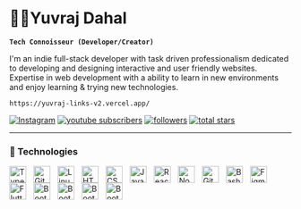 # 🏄‍♂️Yuvraj Dahal

**`Tech Connoisseur (Developer/Creator)`**

I'm an indie full-stack developer with task driven professionalism dedicated to developing and designing interactive and user friendly websites. Expertise in web development with a ability to learn in new environments and enjoy learning & trying new technologies.
```
https://yuvraj-links-v2.vercel.app/
```
   <p align="left">
      <a href="https://www.instagram.com/yuvrajdl/">
         <img alt="Instagram" title="Follow me on insta" src="https://custom-icon-badges.demolab.com/badge/Instagram-pink?logo=instagram&labelColor=pink&style=for-the-badge&labelColor=CE4630&logoColor=white"/></a> 
             <a href="https://www.linkedin.com/in/yuvrajdahal/">
         <img alt="youtube subscribers" title="Visit me here" src="https://custom-icon-badges.demolab.com/badge/Linkedin-blue?logo=linkedin&labelColor=blue&style=for-the-badge"/></a> 
      <a href="https://github.com/yuvrajdahal?tab=followers">
         <img alt="followers" title="Follow me on Github" src="https://custom-icon-badges.demolab.com/github/followers/yuvrajdahal?color=236ad3&labelColor=1155ba&style=for-the-badge&logo=person-add&label=Follow&logoColor=white"/></a>
      <a href="https://github.com/yuvrajdahal?tab=repositories&sort=stargazers">
         <img alt="total stars" title="Total stars on GitHub" src="https://custom-icon-badges.demolab.com/github/stars/yuvrajdahal?color=55960c&style=for-the-badge&labelColor=488207&logo=star"/></a>
   </p>

---

### 🧰 Technologies

<img align="left" alt="TypeScript" width="30px" style="padding-right:10px;" src="https://cdn.jsdelivr.net/gh/devicons/devicon/icons/typescript/typescript-plain.svg" />
<img align="left" alt="Git" width="30px" style="padding-right:10px;" src="https://cdn.jsdelivr.net/gh/devicons/devicon/icons/git/git-original.svg" />
<img align="left" alt="Linux" width="30px" style="padding-right:10px;" src="https://cdn.jsdelivr.net/gh/devicons/devicon/icons/linux/linux-original.svg" />
<img align="left" alt="HTML" width="30px" style="padding-right:10px;" src="https://cdn.jsdelivr.net/gh/devicons/devicon/icons/html5/html5-plain.svg" />
<img align="left" alt="CSS" width="30px" style="padding-right:10px;" src="https://cdn.jsdelivr.net/gh/devicons/devicon/icons/css3/css3-plain.svg" />
<img align="left" alt="JavaScript" width="30px" style="padding-right:10px;" src="https://cdn.jsdelivr.net/gh/devicons/devicon/icons/javascript/javascript-plain.svg" />
<img align="left" alt="React" width="30px" style="padding-right:10px;" src="https://cdn.jsdelivr.net/gh/devicons/devicon/icons/react/react-original.svg" />
<img align="left" alt="NodeJS" width="30px" style="padding-right:10px;" src="https://cdn.jsdelivr.net/gh/devicons/devicon/icons/nodejs/nodejs-original.svg" />

<img align="left" alt="GitHub" width="30px" style="padding-right:10px;" src="https://cdn.jsdelivr.net/gh/devicons/devicon/icons/github/github-original.svg" />
<img align="left" alt="Bash" width="30px" style="padding-right:10px;" src="https://cdn.jsdelivr.net/gh/devicons/devicon/icons/bash/bash-original.svg" />
<img align="left" alt="Figma" width="30px" style="padding-right:10px;" src="https://cdn.jsdelivr.net/gh/devicons/devicon/icons/figma/figma-original.svg" />
<img align="left" alt="Flutter" width="30px" style="padding-right:10px;" src="https://cdn.jsdelivr.net/gh/devicons/devicon/icons/flutter/flutter-original.svg" />
<img align="left" alt="BootStrap" width="30px" style="padding-right:10px;" src="https://cdn.jsdelivr.net/gh/devicons/devicon/icons/bootstrap/bootstrap-original.svg" />
<img align="left" alt="BootStrap" width="30px" style="padding-right:10px;" src="https://cdn.jsdelivr.net/gh/devicons/devicon/icons/mongodb/mongodb-original.svg" />
<img align="left" alt="BootStrap" width="30px" style="padding-right:10px;" src="https://cdn.jsdelivr.net/gh/devicons/devicon/icons/heroku/heroku-original.svg" />
<img align="left" alt="BootStrap" width="30px" style="padding-right:10px;" src="https://cdn.jsdelivr.net/gh/devicons/devicon/icons/firebase/firebase-plain.svg" />

<br />

<!--<details>
 <summary><h3>👨‍💻 Yuvraj's Coding Journey</h3></summary>-->

